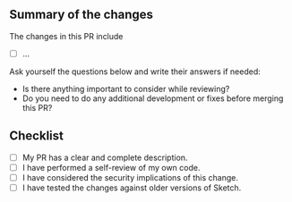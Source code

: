 ## Summary of the changes

The changes in this PR include

- [ ] ...

Ask yourself the questions below and write their answers if needed:

- Is there anything important to consider while reviewing?
- Do you need to do any additional development or fixes before merging this PR?

## Checklist

- [ ] My PR has a clear and complete description.
- [ ] I have performed a self-review of my own code.
- [ ] I have considered the security implications of this change.
- [ ] I have tested the changes against older versions of Sketch.
